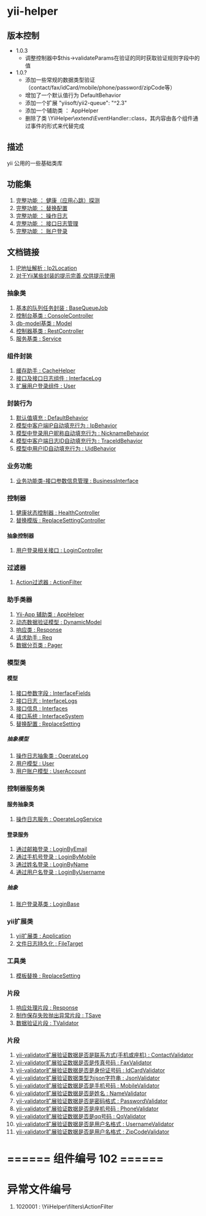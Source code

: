 # yii-helper
## 版本控制
- 1.0.3
    - 调整控制器中$this->validateParams在验证的同时获取验证规则字段中的值
- 1.0.?
    - 添加一些常规的数据类型验证（contact/fax/idCard/mobile/phone/password/zipCode等）
    - 增加了一个默认值行为 DefaultBehavior
    - 添加一个扩展 "yiisoft/yii2-queue": "^2.3"
    - 添加一个辅助类 ： AppHelper
    - 删除了类 \YiiHelper\extend\EventHandler::class，其内容由各个组件通过事件的形式来代替完成


## 描述
yii 公用的一些基础类库

## 功能集
1. [完整功能 ： 健康（应用心跳）探测](doc/features/1.health.md)
1. [完整功能 ： 替换配置](doc/features/2.replace-setting.md)
1. [完整功能 ： 操作日志](doc/features/3.operate-log.md)
1. [完整功能 ： 接口日志管理](doc/features/4.interface-log.md)
1. [完整功能 ： 账户登录](doc/features/5.login.md)


## 文档链接
1. [IP地址解析 : Ip2Location](doc/Ip2Location.md)
1. [对于Yii某些封装的提示完善,仅供提示使用](doc/YiiHelper.md)

### 抽象类
1. [基本的队列任务封装 : BaseQueueJob](doc/abstracts/BaseQueueJob.md)
1. [控制台基类 : ConsoleController](doc/abstracts/ConsoleController.md)
1. [db-model基类 : Model](doc/abstracts/Model.md)
1. [控制器基类 : RestController](doc/abstracts/RestController.md)
1. [服务基类 : Service](doc/abstracts/Service.md)


### 组件封装
1. [缓存助手 : CacheHelper](doc/components/CacheHelper.md)
1. [接口及接口日志组件 : InterfaceLog](doc/components/InterfaceLog.md)
1. [扩展用户登录组件 : User](doc/components/User.md)


### 封装行为
1. [默认值填充 : DefaultBehavior](doc/behaviors/DefaultBehavior.md)
1. [模型中客户端IP自动填充行为 : IpBehavior](doc/behaviors/IpBehavior.md)
1. [模型中登录用户昵称自动填充行为 : NicknameBehavior](doc/behaviors/NicknameBehavior.md)
1. [模型中客户端日志ID自动填充行为 : TraceIdBehavior](doc/behaviors/TraceIdBehavior.md)
1. [模型中用户ID自动填充行为 : UidBehavior](doc/behaviors/UidBehavior.md)

### 业务功能
1. [业务功能类-接口参数信息管理 : BusinessInterface](doc/business/BusinessInterface.md)

### 控制器
1. [健康状态控制器 : HealthController](doc/controllers/HealthController.md)
1. [替换模版 : ReplaceSettingController](doc/controllers/ReplaceSettingController.md)

#### 抽象控制器
1. [用户登录相关接口 : LoginController](doc/controllers/abstracts/LoginController.md)


### 过滤器
1. [Action过滤器 : ActionFilter](doc/filters/ActionFilter.md)


### 助手类器
1. [Yii-App 辅助类 : AppHelper](doc/helpers/AppHelper.md)
1. [动态数据验证模型 : DynamicModel](doc/helpers/DynamicModel.md)
1. [响应类 : Response](doc/helpers/Response.md)
1. [请求助手 : Req](doc/helpers/Req.md)
1. [数据分页类 : Pager](doc/helpers/Pager.md)


### 模型类

#### 模型
1. [接口参数字段 : InterfaceFields](doc/models/InterfaceFields.md)
1. [接口日志 : InterfaceLogs](doc/models/InterfaceLogs.md)
1. [接口信息 : Interfaces](doc/models/Interfaces.md)
1. [接口系统 : InterfaceSystem](doc/models/InterfaceSystem.md)
1. [替换配置 : ReplaceSetting](doc/models/ReplaceSetting.md)

##### 抽象模型
1. [操作日志抽象类 : OperateLog](doc/models/abstracts/OperateLog.md)
1. [用户模型 : User](doc/models/abstracts/User.md)
1. [用户账户模型 : UserAccount](doc/models/abstracts/UserAccount.md)


### 控制器服务类

#### 服务抽象类
1. [操作日志服务 : OperateLogService](doc/services/abstracts/OperateLogService.md)

#### 登录服务
1. [通过邮箱登录 : LoginByEmail](doc/services/login/LoginByEmail.md)
1. [通过手机号登录 : LoginByMobile](doc/services/login/LoginByMobile.md)
1. [通过姓名登录 : LoginByName](doc/services/login/LoginByName.md)
1. [通过用户名登录 : LoginByUsername](doc/services/login/LoginByUsername.md)

##### 抽象
1. [账户登录基类 : LoginBase](doc/services/login/abstracts/LoginBase.md)


### yii扩展类
1. [yii扩展类 : Application](doc/extend/Application.md)
1. [文件日志持久化 : FileTarget](doc/extend/FileTarget.md)


### 工具类
1. [模板替换 : ReplaceSetting](doc/tools/ReplaceSetting.md)


### 片段
1. [响应处理片段 : Response](doc/traits/TResponse.md)
1. [制作保存失败抛出异常片段 : TSave](doc/traits/TSave.md)
1. [数据验证片段 : TValidator](doc/traits/TValidator.md)


### 片段
1. [yii-validator扩展验证数据是否是联系方式(手机或座机) : ContactValidator](doc/validators/ContactValidator.md)
1. [yii-validator扩展验证数据是否是传真号码 : FaxValidator](doc/validators/FaxValidator.md)
1. [yii-validator扩展验证数据是否是身份证号码 : IdCardValidator](doc/validators/IdCardValidator.md)
1. [yii-validator扩展验证数据类型为json字符串 : JsonValidator](doc/validators/JsonValidator.md)
1. [yii-validator扩展验证数据是否是手机号码 : MobileValidator](doc/validators/MobileValidator.md)
1. [yii-validator扩展验证数据是否是姓名 : NameValidator](doc/validators/NameValidator.md)
1. [yii-validator扩展验证数据是否是密码格式 : PasswordValidator](doc/validators/PasswordValidator.md)
1. [yii-validator扩展验证数据是否是座机号码 : PhoneValidator](doc/validators/PhoneValidator.md)
1. [yii-validator扩展验证数据是否是qq号码 : QqValidator](doc/validators/QqValidator.md)
1. [yii-validator扩展验证数据是否是用户名格式 : UsernameValidator](doc/validators/UsernameValidator.md)
1. [yii-validator扩展验证数据是否是用户名格式 : ZipCodeValidator](doc/validators/ZipCodeValidator.md)


# ====== 组件编号 102 ======
# 异常文件编号
1. 1020001 : \YiiHelper\filters\ActionFilter